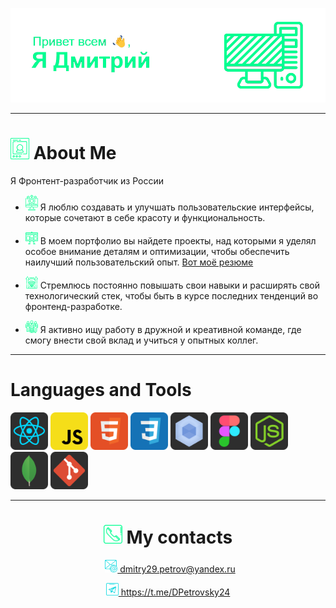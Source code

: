 ![Header](Header_2.png)

<hr style="border: 0; height: 1px;">

# <img src="AboutMe.png" width="30px" > About Me
Я Фронтент-разработчик из России

* <img src="update.png" width="20px"> Я люблю создавать и улучшать пользовательские интерфейсы, которые сочетают в себе красоту и функциональность.

* <img src="portfolio.png" width="20px"> В моем портфолио вы найдете проекты, над которыми я уделял особое внимание деталям и оптимизации, чтобы обеспечить наилучший пользовательский опыт. [Вот моё резюме](https://hh.ru/resume/dfd3705fff0d0c0e2a0039ed1f4d764b41755a)

* <img src="upskils.png" width="20px"> Стремлюсь постоянно повышать свои навыки и расширять свой технологический стек, чтобы быть в курсе последних тенденций во фронтенд-разработке.

* <img src="search.png" width="20px"> Я активно ищу работу в дружной и креативной команде, где смогу внести свой вклад и учиться у опытных коллег.

---

# Languages and Tools

<img src="React.png" width="60px"> <img src="JS.png" width="60px"> <img src="HTML.png" width="60px"> <img src="CSS.png" width="60px"> <img src="Webpack.png" width="60px"> <img src="Figma.png" width="60px"> <img src="Node.png" width="60px"> <img src="MongoDB.png" width="60px"> <img src="Git.png" width="60px">

---
<h1 align="center"><img src="Contacts.png" width="30px"> My contacts</h1>

<p align="center">&ensp;<img src="Mail.png" width="20px"><a href="mailto:dmitry29.petrov@yandex.ru"> dmitry29.petrov@yandex.ru</a></p>

<p align="center"><img src="Telegram.png" width="20px"><a href="mailto:https://t.me/DPetrovsky24"> https://t.me/DPetrovsky24</a></p>